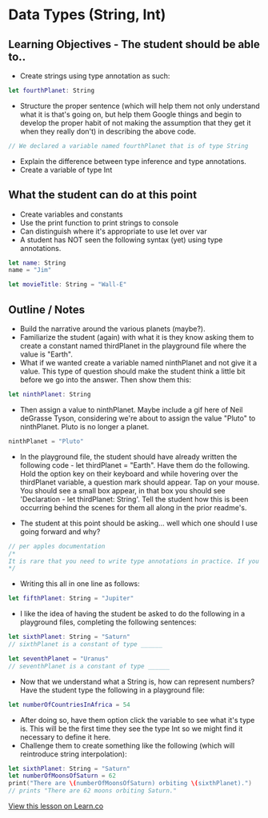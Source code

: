 # Data Types (String, Int)



## Learning Objectives - The student should be able to..

* Create strings using type annotation as such:

```swift
let fourthPlanet: String
```

* Structure the proper sentence (which will help them not only understand what it is that's going on, but help them Google things and begin to develop the proper habit of not making the assumption that they get it when they really don't) in describing the above code.

```swift
// We declared a variable named fourthPlanet that is of type String
```
* Explain the difference between type inference and type annotations. 
* Create a variable of type Int



## What the student can do at this point 

* Create variables and constants
* Use the print function to print strings to console
* Can distinguish where it's appropriate to use let over var
* A student has NOT seen the following syntax (yet) using type annotations.

```swift
let name: String
name = "Jim"

let movieTitle: String = "Wall-E"
```



## Outline / Notes

*  Build the narrative around the various planets (maybe?).
* Familiarize the student (again) with what it is they know asking them to create a constant named thirdPlanet in the playground file where the value is "Earth".
* What if we wanted create a variable named ninthPlanet and not give it a value. This type of question should make the student think a little bit before we go into the answer. Then show them this:

```swift
let ninthPlanet: String
```

* Then assign a value to ninthPlanet. Maybe include a gif here of Neil deGrasse Tyson, considering we're about to assign the value "Pluto" to ninthPlanet. Pluto is no longer a planet.

```swift
ninthPlanet = "Pluto"
```

* In the playground file, the student should have already written the following code - let thirdPlanet = "Earth". Have them do the following. Hold the option key on their keyboard and while hovering over the thirdPlanet variable, a question mark should appear. Tap on your mouse. You should see a small box appear, in that box you should see 'Declaration - let thirdPlanet: String'. Tell the student how this is been occurring behind the scenes for them all along in the prior readme's. 



* The student at this point should be asking... well which one should I use going forward and why? 

```swift
// per apples documentation
/* 
It is rare that you need to write type annotations in practice. If you provide an initial value for a constant or variable at the point that it is defined, Swift can almost always infer the type to be used for that constant or variable.
*/
```

* Writing this all in one line as follows:

```swift
let fifthPlanet: String = "Jupiter"
```

* I like the idea of having the student be asked to do the following in a playground files, completing the following sentences:

```swift
let sixthPlanet: String = "Saturn"
// sixthPlanet is a constant of type ______

let seventhPlanet = "Uranus"
// seventhPlanet is a constant of type ______
```

* Now that we understand what a String is, how can represent numbers? Have the student type the following in a playground file:

```swift
let numberOfCountriesInAfrica = 54
```

* After doing so, have them option click the variable to see what it's type is. This will be the first time they see the type Int so we might find it necessary to define it here.
* Challenge them to create something like the following (which will reintroduce string interpolation):

```swift
let sixthPlanet: String = "Saturn"
let numberOfMoonsOfSaturn = 62
print("There are \(numberOfMoonsOfSaturn) orbiting \(sixthPlanet).")
// prints "There are 62 moons orbiting Saturn."

```



 

<a href='https://learn.co/lessons/DataTypes' data-visibility='hidden'>View this lesson on Learn.co</a>
